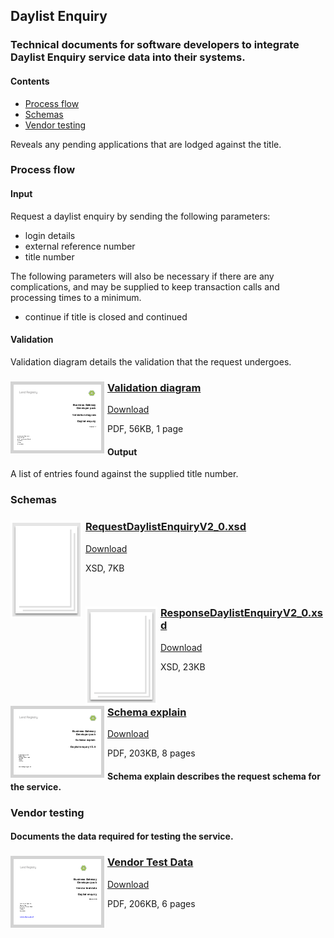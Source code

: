## Daylist Enquiry

### Technical documents for software developers to integrate Daylist Enquiry service data into their systems.

#### Contents
- [Process flow](#process-flow)
- [Schemas](#schemas)
- [Vendor testing](#vendor-testing)

Reveals any pending applications that are lodged against the title.

### Process flow

#### Input
Request a daylist enquiry by sending the following parameters:

- login details
- external reference number
- title number

The following parameters will also be necessary if there are any complications, and may be supplied to keep transaction calls and processing times to a minimum.

- continue if title is closed and continued

#### Validation
Validation diagram details the validation that the request undergoes.

<h3><a href="../../pdfs/services/DaylistEnquiry_ValidationDiagram_v1.1.pdf">
<img style="float: left; margin: 0px 5px 0px 0px;  border:5px solid LightGrey;" src="../../images/thumbnail/DayListEnquiryValidationDiagramV1_1.pdf.png"></a>
<a href="../../pdfs/services/DaylistEnquiry_ValidationDiagram_v1.1.pdf">Validation diagram</a></h3>
<a download="DaylistEnquiry_ValidationDiagram_v1.1.pdf" href="../../pdfs/services/DaylistEnquiry_ValidationDiagram_v1.1.pdf">Download</a>

PDF, 56KB, 1 page
<br />
#### Output
A list of entries found against the supplied title number.

### Schemas

<h3><a href="../../schemas/RequestDaylistEnquiryV2_0.xsd">
<img style="float: left; margin: 0px 5px 0px 0px" src="../../images/thumbnail/file.png"></a> 
<a href="../../schemas/RequestDaylistEnquiryV2_0.xsd">RequestDaylistEnquiryV2_0.xsd</a></h3>
<a download="RequestDaylistEnquiryV2_0.xsd" href="../../schemas/RequestDaylistEnquiryV2_0.xsd">Download</a>

XSD, 7KB

<br/>
<h3><a href="../../schemas/ResponseDaylistEnquiryV2_0.xsd">
<img style="float: left; margin: 0px 5px 0px 0px" src="../../images/thumbnail/file.png"></a> 
<a href="../../schemas/ResponseDaylistEnquiryV2_0.xsd">ResponseDaylistEnquiryV2_0.xsd</a></h3>
<a download="ResponseDaylistEnquiryV2_0.xsd" href="../../schemas/ResponseDaylistEnquiryV2_0.xsd">Download</a>

XSD, 23KB

<br/>

<h3><a href="../../pdfs/services/DaylistEnquiry_v2.0_SchemaExplain.pdf">
<img style="float: left; margin: 0px 5px 0px 0px;  border:5px solid LightGrey;" src="../../images/thumbnail/RequestDaylistEnquiryV2_0SchemaExplain.pdf.png"></a>
<a href="../../pdfs/services/DaylistEnquiry_v2.0_SchemaExplain.pdf">Schema explain</a></h3>
<a download="DaylistEnquiry_v2.0_SchemaExplain.pdf" href="../../pdfs/services/DaylistEnquiry_v2.0_SchemaExplain.pdf">Download</a>

PDF, 203KB, 8 pages

#### Schema explain describes the request schema for the service.

### Vendor testing

#### Documents the data required for testing the service.

<h3><a href="../../pdfs/services/DaylistEnquiry v2_0VendorTest.pdf">
<img style="float: left; margin: 0px 5px 0px 0px;  border:5px solid LightGrey;" src="../../images/thumbnail/DaylistEnquiry-v2_0VendorTest.pdf.png"></a>
<a href="../../pdfs/services/DaylistEnquiry v2_0VendorTest.pdf">Vendor Test Data</a></h3>
<a download="DaylistEnquiry v2_0VendorTest.pdf" href="../../pdfs/services/DaylistEnquiry v2_0VendorTest.pdf">Download</a>

PDF, 206KB, 6 pages